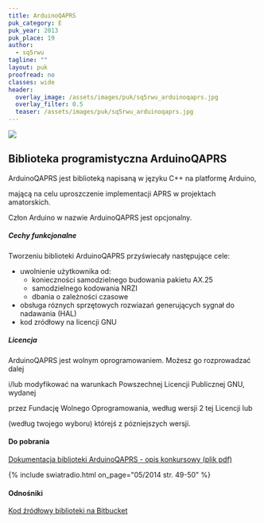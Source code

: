 ```yaml
---
title: ArduinoQAPRS
puk_category: E
puk_year: 2013
puk_place: 19
author: 
  - sq5rwu
tagline: ""
layout: puk
proofread: no
classes: wide
header:
  overlay_image: /assets/images/puk/sq5rwu_arduinoqaprs.jpg
  overlay_filter: 0.5
  teaser: /assets/images/puk/sq5rwu_arduinoqaprs.jpg
---
```






 



![](assets/data/img/projects/2013-19-0.jpg) 



Biblioteka programistyczna ArduinoQAPRS
---------------------------------------





 ArduinoQAPRS jest biblioteką napisaną w języku C++ na platformę Arduino,

mającą na celu uproszczenie implementacji APRS w projektach amatorskich.

Człon Arduino w nazwie ArduinoQAPRS jest opcjonalny.




##### Cechy funkcjonalne




 Tworzeniu biblioteki ArduinoQAPRS przyświecały następujące cele:






* uwolnienie użytkownika od:
	+ konieczności samodzielnego budowania pakietu AX.25
	+ samodzielnego kodowania NRZI
	+ dbania o zależności czasowe
* obsługa róznych sprzętowych rozwiazań generujących sygnał do nadawania (HAL)
* kod zródłowy na licencji GNU




##### Licencja




ArduinoQAPRS jest wolnym oprogramowaniem. Możesz go rozprowadzać dalej

i/lub modyfikować na warunkach Powszechnej Licencji Publicznej GNU, wydanej

przez Fundację Wolnego Oprogramowania, według wersji 2 tej Licencji lub

(według twojego wyboru) którejś z pózniejszych wersji.





#### Do pobrania

[Dokumentacja biblioteki ArduinoQAPRS - opis konkursowy (plik pdf)](/assets/bin/SQ5RWU_ArduinoQAPRS.pdf)



{% include swiatradio.html on_page="05/2014 str. 49-50" %}
#### Odnośniki

[Kod źródłowy biblioteki na Bitbucket](https://bitbucket.org/Qyon/arduinoqaprs/)

 





 





 


